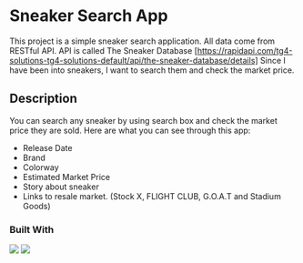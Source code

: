 # Sneaker Search App

This project is a simple sneaker search application.
All data come from RESTful API.
API is called The Sneaker Database [https://rapidapi.com/tg4-solutions-tg4-solutions-default/api/the-sneaker-database/details]
Since I have been into sneakers, I want to search them and check the market price.

## Description

You can search any sneaker by using search box and check the market price they are sold.
Here are what you can see through this app:
* Release Date
* Brand
* Colorway
* Estimated Market Price
* Story about sneaker
* Links to resale market. (Stock X, FLIGHT CLUB, G.O.A.T and Stadium Goods)

### Built With

<img src="https://img.shields.io/badge/-React-555.svg?logo=react&style=for-the-badge">
<img src="https://img.shields.io/badge/-Tailwindcss-545.svg?logo=tailwindcss&style=for-the-badge">


